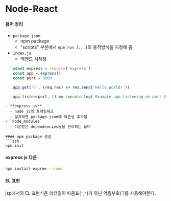 # Node-React

#### 용어 정리
- `package.json`
  - npm package
  - "scripts" 부분에서 `npm run [...]`의 동작방식을 지정해 줌
- `index.js`
  - 백엔드 시작점
  ```js
  const express = require('express')
  const app = express()
  const port = 3000

  app.get('/', (req,res) => res.send('Hello World!'))

  app.listen(port, () => console.log(`Example app listening on port ${port}!`))
```
- **express js**
  - node js의 프레임워크
  - 설치하면 package.json에 의존성 추가됨
- `node_modules`
  - 다운받은 dependencies들을 관리하는 폴더

#### npm package 생성
```zsh
npm init
```
#### express js 다운
```zsh
npm install expree --save
```

#### EL 표현
jsp에서의 EL 표현식은 리터럴이 따옴표(`'`,`"`)가 아닌 억음부호(**`**)를 사용해야한다.